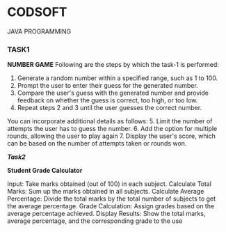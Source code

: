 # CODSOFT
JAVA PROGRAMMING
### TASK1 ###
**NUMBER GAME**
Following are the steps by which the task-1 is performed:
1. Generate a random number within a specified range, such as 1 to 100.
2. Prompt the user to enter their guess for the generated number.
3. Compare the user's guess with the generated number and provide feedback on whether the guess is correct, too high, or too low.
4. Repeat steps 2 and 3 until the user guesses the correct number.

You can incorporate additional details as follows:
5. Limit the number of attempts the user has to guess the number.
6. Add the option for multiple rounds, allowing the user to play again
7. Display the user's score, which can be based on the number of attempts taken or rounds won.


***Task2***

**Student Grade Calculator**

Input: Take marks obtained (out of 100) in each subject.
Calculate Total Marks: Sum up the marks obtained in all subjects.
Calculate Average Percentage: Divide the total marks by the total number of subjects to get the
average percentage.
Grade Calculation: Assign grades based on the average percentage achieved.
Display Results: Show the total marks, average percentage, and the corresponding grade to the use
